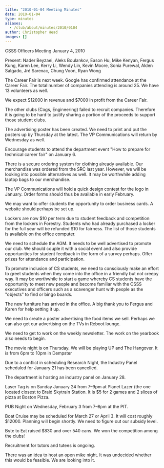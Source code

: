 ```yaml
---
title: "2010-01-04 Meeting Minutes"
date: 2010-01-04
type: minutes
aliases:
  - /club/about/minutes/2010/0104
author: Christopher Head
images: []
---
```


CSSS Officers Meeting
January 4, 2010

Present: Nader Beyzaei, Aleks Boulankov, Eason Hu, Mike Kenyan, Fergus Kung, Karen Lee, Kerry Li, Wendy Lin, Kevin Moore, Sonia Purewal, Alden Salgado, Jré Sarenac, Chung Voon, Ryan Wong

The Career Fair is next week. Google has confirmed attendance at the Career Fair. The total number of companies attending is around 25. We have 13 volunteers as well.

We expect $12000 in revenue and $7000 in profit from the Career Fair.

The other clubs (Cogs, Engineering) failed to recruit companies. Therefore it is going to be hard to justify sharing a portion of the proceeds to support those student clubs.

The advertising poster has been created. We need to print and put the posters up by Thursday at the latest. The VP Communications will return by Wednesday as well.

Encourage students to attend the department event "How to prepare for technical career fair" on January 6.

There is a secure ordering system for clothing already available. Our merchandise was ordered from the SRC last year. However, we will be looking into possible alternatives as well. It may be worthwhile adding laptop bags to our merchandise.

The VP Communications will hold a quick design contest for the logo in January. Order forms should thus be available in early February.

We may want to offer students the opportunity to order business cards. A website should perhaps be set up.

Lockers are now $10 per term due to student feedback and competition from the lockers in Forestry. Students who had already purchased a locker for the full year will be refunded $10 for fairness. The list of those students is available on the office computer.

We need to schedule the AGM. It needs to be well advertised to promote our club. We should couple it with a social event and also provide opportunities for student feedback in the form of a survey perhaps. Offer prizes for attendance and participation.

To promote inclusion of CS students, we need to consciously make an effort to greet students when they come into the office in a friendly but not creepy way. It may be worthwhile to start a game whereby CS students have the opportunity to meet new people and become familiar with the CSSS executives and officers such as a scavenger hunt with people as the "objects" to find or bingo boards.

The new furniture has arrived in the office. A big thank you to Fergus and Karen for help setting it up.

We need to create a poster advertising the food items we sell. Perhaps we can also get our advertising on the TVs in Reboot lounge.

We need to get to work on the weekly newsletter. The work on the yearbook also needs to begin.

The movie night is on Thursday. We will be playing UP and The Hangover. It is from 6pm to 10pm in Dempster

Due to a conflict in scheduling Research Night, the Industry Panel scheduled for January 21 has been cancelled.

The department is hosting an industry panel on January 28.

Laser Tag is on Sunday January 24 from 7–9pm at Planet Lazer (the one located closest to Braid Skytrain Station. It is $5 for 2 games and 2 slices of pizza at Boston Pizza.

PUB Night on Wednesday, February 3 from 7–8pm at the PIT.

Boat Cruise may be scheduled for March 27 or April 3. It will cost roughly $12000. Planning will begin shortly. We need to figure out our subsidy level.

Byte to Eat raised $830 and over 540 cans. We won the competition among the clubs!

Recruitment for tutors and tutees is ongoing.

There was an idea to host an open mike night. It was undecided whether this would be feasible. We are looking into it.
